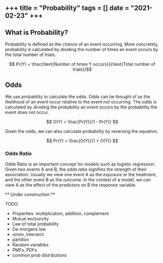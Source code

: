 +++
title = "Probability"
tags = []
date = "2021-02-23"
+++
---
## What is Probability?

Probability is defined as the chance of an event occurring. More concretely, probability is calculated by dividing the number of times an event occurs by the total number of trials.

$$ Pr(Y) = \frac{\text{Number of times Y occurs}}{\text{Total number of trials}}$$

## Odds
We use probability to calculate the odds. Odds can be thought of as the likelihood of an event occur relative to the event *not* occurring. The odds is calculated by dividing the probability an event occurs by the probability the event does *not* occur. 

$$ O(Y) = \frac{Pr(Y)}{1 - Pr(Y)} $$

Given the odds, we can also calculate probability by reversing the equation.

$$ Pr(Y) = \frac{O(Y)}{1 + O(Y)} $$


### Odds Ratio

Odds Ratio is an important concept for models such as logistic regression. Given *two* events A and B, the odds ratio signifies the strength of their association. Usually we view one event A as the *exposure* or the treatment, and the other event B as the outcome. In the context of a model, we can view A as the effect of the predictors on B the response variable.


** Under construction **

TODO:
- Properties: multiplication, addition, complement
- Mutual exclusivity 
- Law of total probability
- De-morgans law
- union, intersect
- partition
- Random variables
- PMFs, PDFs
- common prob distributions